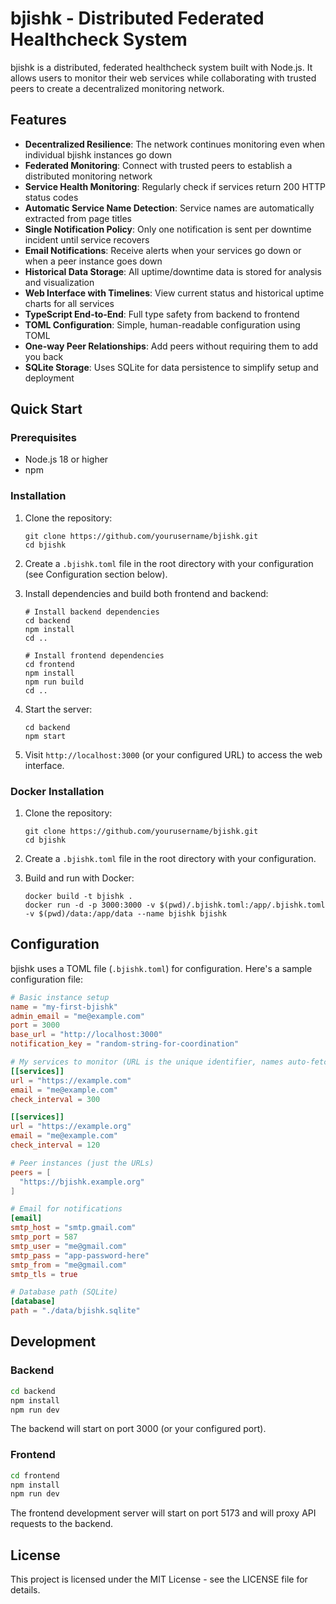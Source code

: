 # bjishk - Distributed Federated Healthcheck System

bjishk is a distributed, federated healthcheck system built with Node.js. It allows users to monitor their web services while collaborating with trusted peers to create a decentralized monitoring network.

## Features

- **Decentralized Resilience**: The network continues monitoring even when individual bjishk instances go down
- **Federated Monitoring**: Connect with trusted peers to establish a distributed monitoring network
- **Service Health Monitoring**: Regularly check if services return 200 HTTP status codes
- **Automatic Service Name Detection**: Service names are automatically extracted from page titles
- **Single Notification Policy**: Only one notification is sent per downtime incident until service recovers
- **Email Notifications**: Receive alerts when your services go down or when a peer instance goes down
- **Historical Data Storage**: All uptime/downtime data is stored for analysis and visualization
- **Web Interface with Timelines**: View current status and historical uptime charts for all services
- **TypeScript End-to-End**: Full type safety from backend to frontend
- **TOML Configuration**: Simple, human-readable configuration using TOML
- **One-way Peer Relationships**: Add peers without requiring them to add you back
- **SQLite Storage**: Uses SQLite for data persistence to simplify setup and deployment

## Quick Start

### Prerequisites

- Node.js 18 or higher
- npm

### Installation

1. Clone the repository:
   ```
   git clone https://github.com/yourusername/bjishk.git
   cd bjishk
   ```

2. Create a `.bjishk.toml` file in the root directory with your configuration (see Configuration section below).

3. Install dependencies and build both frontend and backend:
   ```
   # Install backend dependencies
   cd backend
   npm install
   cd ..
   
   # Install frontend dependencies
   cd frontend
   npm install
   npm run build
   cd ..
   ```

4. Start the server:
   ```
   cd backend
   npm start
   ```

5. Visit `http://localhost:3000` (or your configured URL) to access the web interface.

### Docker Installation

1. Clone the repository:
   ```
   git clone https://github.com/yourusername/bjishk.git
   cd bjishk
   ```

2. Create a `.bjishk.toml` file in the root directory with your configuration.

3. Build and run with Docker:
   ```
   docker build -t bjishk .
   docker run -d -p 3000:3000 -v $(pwd)/.bjishk.toml:/app/.bjishk.toml -v $(pwd)/data:/app/data --name bjishk bjishk
   ```

## Configuration

bjishk uses a TOML file (`.bjishk.toml`) for configuration. Here's a sample configuration file:

```toml
# Basic instance setup
name = "my-first-bjishk"
admin_email = "me@example.com"
port = 3000
base_url = "http://localhost:3000"
notification_key = "random-string-for-coordination"

# My services to monitor (URL is the unique identifier, names auto-fetched from page titles)
[[services]]
url = "https://example.com"
email = "me@example.com"
check_interval = 300

[[services]]
url = "https://example.org"
email = "me@example.com"
check_interval = 120

# Peer instances (just the URLs)
peers = [
  "https://bjishk.example.org"
]

# Email for notifications
[email]
smtp_host = "smtp.gmail.com"
smtp_port = 587
smtp_user = "me@gmail.com"
smtp_pass = "app-password-here"
smtp_from = "me@gmail.com"
smtp_tls = true

# Database path (SQLite)
[database]
path = "./data/bjishk.sqlite"
```

## Development

### Backend

```bash
cd backend
npm install
npm run dev
```

The backend will start on port 3000 (or your configured port).

### Frontend

```bash
cd frontend
npm install
npm run dev
```

The frontend development server will start on port 5173 and will proxy API requests to the backend.

## License

This project is licensed under the MIT License - see the LICENSE file for details. 
